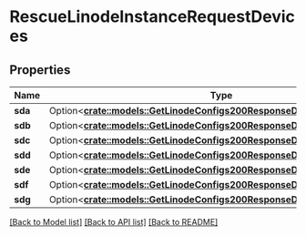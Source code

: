 # RescueLinodeInstanceRequestDevices

## Properties

Name | Type | Description | Notes
------------ | ------------- | ------------- | -------------
**sda** | Option<[**crate::models::GetLinodeConfigs200ResponseDataInnerDevicesSda**](getLinodeConfigs_200_response_data_inner_devices_sda.md)> |  | [optional]
**sdb** | Option<[**crate::models::GetLinodeConfigs200ResponseDataInnerDevicesSda**](getLinodeConfigs_200_response_data_inner_devices_sda.md)> |  | [optional]
**sdc** | Option<[**crate::models::GetLinodeConfigs200ResponseDataInnerDevicesSda**](getLinodeConfigs_200_response_data_inner_devices_sda.md)> |  | [optional]
**sdd** | Option<[**crate::models::GetLinodeConfigs200ResponseDataInnerDevicesSda**](getLinodeConfigs_200_response_data_inner_devices_sda.md)> |  | [optional]
**sde** | Option<[**crate::models::GetLinodeConfigs200ResponseDataInnerDevicesSda**](getLinodeConfigs_200_response_data_inner_devices_sda.md)> |  | [optional]
**sdf** | Option<[**crate::models::GetLinodeConfigs200ResponseDataInnerDevicesSda**](getLinodeConfigs_200_response_data_inner_devices_sda.md)> |  | [optional]
**sdg** | Option<[**crate::models::GetLinodeConfigs200ResponseDataInnerDevicesSda**](getLinodeConfigs_200_response_data_inner_devices_sda.md)> |  | [optional]

[[Back to Model list]](../README.md#documentation-for-models) [[Back to API list]](../README.md#documentation-for-api-endpoints) [[Back to README]](../README.md)


